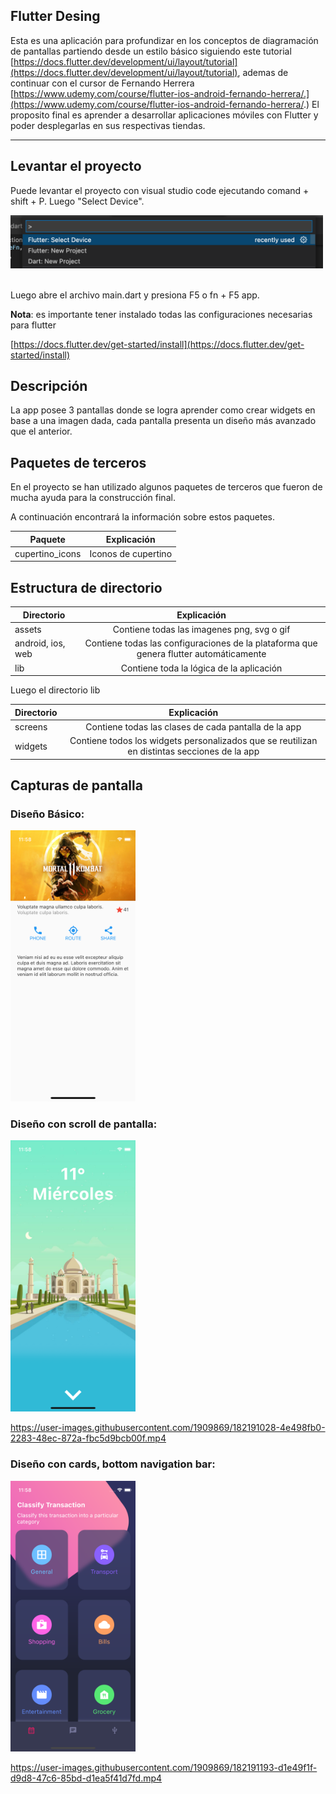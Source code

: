 ## Flutter Desing

Esta es una aplicación para profundizar en los conceptos de diagramación de pantallas partiendo desde un estilo básico siguiendo este tutorial [https://docs.flutter.dev/development/ui/layout/tutorial](https://docs.flutter.dev/development/ui/layout/tutorial), ademas de continuar con el cursor de Fernando Herrera [https://www.udemy.com/course/flutter-ios-android-fernando-herrera/.](https://www.udemy.com/course/flutter-ios-android-fernando-herrera/.) El proposito final es aprender a desarrollar aplicaciones móviles con Flutter y poder desplegarlas en sus respectivas tiendas. 

---

## Levantar el proyecto

Puede levantar el proyecto con visual studio code ejecutando comand + shift + P. Luego "Select Device".

<img src="https://github.com/eivanphils/flutter-app-counter/blob/master/assets/select_device.png" width="500">     

Luego abre el archivo main.dart y presiona F5 o fn + F5 app. 


**Nota**: es importante tener instalado todas las configuraciones necesarias para flutter

[https://docs.flutter.dev/get-started/install](https://docs.flutter.dev/get-started/install)

## Descripción

La app posee 3 pantallas donde se logra aprender como crear widgets en base a una imagen dada, cada pantalla presenta un diseño más avanzado que el anterior.


## Paquetes de terceros

En el proyecto se han utilizado algunos paquetes de terceros que fueron de mucha ayuda para la construcción final.

A continuación encontrará la información sobre estos paquetes.

| Paquete    | Explicación |
| ------------- |:-------------:|
| cupertino_icons  | Iconos de cupertino |

## Estructura de directorio

| Directorio    | Explicación |
| ------------- |:-------------:|
| assets  | Contiene todas las imagenes png, svg o gif |
| android, ios, web | Contiene todas las configuraciones de la plataforma que genera flutter automáticamente |
| lib     | Contiene toda la lógica de la aplicación |

Luego el directorio lib

| Directorio    | Explicación |
| ------------- |:-------------:|
| screens   | Contiene todas las clases de cada pantalla de la app |
| widgets   | Contiene todos los  widgets personalizados que se reutilizan en distintas secciones de la app |


## Capturas de pantalla

### Diseño Básico:

<img src="https://github.com/eivanphils/flutter-design/blob/master/assets/Simulator%20Screen%20Shot%20-%20iPhone%2013%20mini%20-%202022-08-01%20at%2011.58.04.png" width="200">     


### Diseño con scroll de pantalla:

<img src="https://github.com/eivanphils/flutter-design/blob/master/assets/Simulator%20Screen%20Shot%20-%20iPhone%2013%20mini%20-%202022-08-01%20at%2011.58.21.png" width="200">     

https://user-images.githubusercontent.com/1909869/182191028-4e498fb0-2283-48ec-872a-fbc5d9bcb00f.mp4


### Diseño con cards, bottom navigation bar:

<img src="https://github.com/eivanphils/flutter-design/blob/master/assets/Simulator%20Screen%20Shot%20-%20iPhone%2013%20mini%20-%202022-08-01%20at%2011.58.49.png" width="200">     

https://user-images.githubusercontent.com/1909869/182191193-d1e49f1f-d9d8-47c6-85bd-d1ea5f41d7fd.mp4


